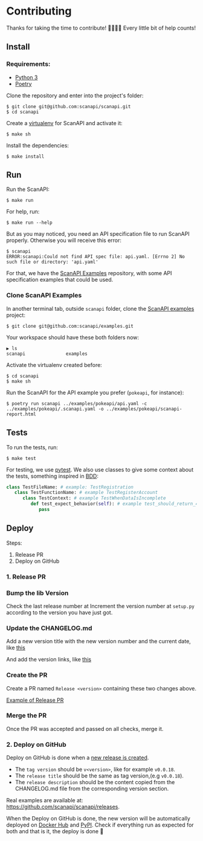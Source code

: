 # Contributing

Thanks for taking the time to contribute! 🙇‍♀️🙇‍♂️ Every little bit of help counts!

## Install

### Requirements:
- [Python 3][python]
- [Poetry][poetry]

Clone the repository and enter into the project's folder:

```shell
$ git clone git@github.com:scanapi/scanapi.git
$ cd scanapi
```

Create a [virtualenv][virtualenv] for ScanAPI and activate it:

```shell
$ make sh
```

Install the dependencies:

```shell
$ make install
```

## Run

Run the ScanAPI:

```shell
$ make run
```

For help, run:

```shell
$ make run --help
```

But as you may noticed, you need an API specification file to run ScanAPI properly.
Otherwise you will receive this error:

```shell
$ scanapi
ERROR:scanapi:Could not find API spec file: api.yaml. [Errno 2] No such file or directory: 'api.yaml'
```

For that, we have the [ScanAPI Examples][scanapi-examples] repository, with some API specification
examples that could be used.

### Clone ScanAPI Examples

In another terminal tab, outside `scanapi` folder, clone the [ScanAPI examples][scanapi-examples]
 project:

```shell
$ git clone git@github.com:scanapi/examples.git
```

Your workspace should have these both folders now:

```shell
▶ ls
scanapi               examples
```

Activate the virtualenv created before:

```shell
$ cd scanapi
$ make sh
```

Run the ScanAPI for the API example you prefer (`pokeapi`, for instance):

```shell
$ poetry run scanapi ../examples/pokeapi/api.yaml -c ../examples/pokeapi/.scanapi.yaml -o ../examples/pokeapi/scanapi-report.html
```

## Tests

To run the tests, run:

```shell
$ make test
```

For testing, we use [pytest](https://docs.pytest.org/en/stable/). We also use classes to give some
context about the tests, something inspired in [BDD](https://www.departmentofproduct.com/blog/writing-bdd-test-scenarios/):

```python
class TestFileName: # example: TestRegistration
   class TestFunctionName: # example TestRegisterAccount
      class TestContext: # example TestWhenDataIsIncomplete
         def test_expect_behavior(self): # example test_should_return_422
            pass
```

## Deploy

Steps:
1. Release PR
2. Deploy on GitHub

### 1. Release PR

### Bump the lib Version

Check the last release number at
Increment the version number at `setup.py` according to the version you have just got.

### Update the CHANGELOG.md

Add a new version title with the new version number and the current date, like [this](https://github.com/camilamaia/scanapi/commit/86e89e6ab52bbf64e058c02dbfdbbb1500066bff#diff-4ac32a78649ca5bdd8e0ba38b7006a1eR9-R10)

And add the version links, like [this](https://github.com/camilamaia/scanapi/commit/86e89e6ab52bbf64e058c02dbfdbbb1500066bff#diff-4ac32a78649ca5bdd8e0ba38b7006a1eR69-R70)

### Create the PR

Create a PR named `Release <version>` containing these two changes above.

[Example of Release PR](https://github.com/camilamaia/scanapi/commit/86e89e6ab52bbf64e058c02dbfdbbb1500066bff)

### Merge the PR

Once the PR was accepted and passed on all checks, merge it.

### 2. Deploy on GitHub

Deploy on GitHub is done when a [new release is created][creating-releases].

- The `tag version` should be `v<version>`, like for example `v0.0.18`.
- The `release title` should be the same as tag version,(e.g `v0.0.18`).
- The `release description` should be the content copied from the CHANGELOG.md file from the
corresponding version section.

Real examples are available at: https://github.com/scanapi/scanapi/releases.

When the Deploy on GitHub is done, the new version will be automatically deployed on [Docker Hub][scanapi-on-docker-hub] and [PyPI][scanapi-on-pypi].
Check if everything run as expected for both and that is it, the deploy is done 🎉


[creating-releases]: https://help.github.com/en/enterprise/2.13/user/articles/creating-releases
[poetry]: https://python-poetry.org/docs/#installation
[python]: https://www.python.org/downloads/
[scanapi-examples]: https://github.com/scanapi/examples
[scanapi-on-docker-hub]: https://hub.docker.com/r/camilamaia/scanapi
[scanapi-on-pypi]: https://pypi.org/project/scanapi/
[virtualenv]: https://virtualenv.pypa.io/en/latest/
